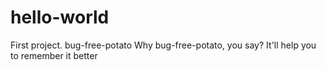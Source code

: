 # hello-world
First project.
bug-free-potato
Why bug-free-potato, you say?
It'll help you to remember it better
